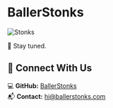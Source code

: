 # BallerStonks  

![Stonks](https://media1.giphy.com/media/v1.Y2lkPTc5MGI3NjExd3VjanRrcnI1bG5hY3ZrdnR4YzI3ZnZ2NncyNDZrcDhoampqbDl6MiZlcD12MV9pbnRlcm5hbF9naWZfYnlfaWQmY3Q9Zw/YnkMcHgNIMW4Yfmjxr/giphy.gif)  

🚀 Stay tuned.  

## 🔗 Connect With Us  
💻 **GitHub:** [BallerStonks](https://github.com/BallerStonks)  
📬 **Contact:** [hi@ballerstonks.com](mailto:hi@ballerstonks.com)  
